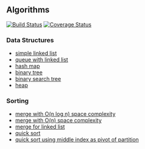 ## Algorithms
[![Build Status](https://travis-ci.org/apulbere/algorithms.svg?branch=master)](https://travis-ci.org/apulbere/algorithms)
[![Coverage Status](https://coveralls.io/repos/github/apulbere/algorithms/badge.svg?branch=master)](https://coveralls.io/github/apulbere/algorithms?branch=master)


### Data Structures
* [simple linked list](src/main/java/com/apulbere/algorithms/SimpleLinkedList.java)
* [queue with linked list](src/main/java/com/apulbere/algorithms/LinkedListBasedQueue.java)
* [hash map](src/main/java/com/apulbere/algorithms/HashMapWithLinearProbing.java)
* [binary tree](src/main/java/com/apulbere/algorithms/tree/BinaryTree.java)
* [binary search tree](src/main/java/com/apulbere/algorithms/tree/BinarySearchTree.java)
* [heap](src/main/java/com/apulbere/algorithms/Heap.java)

### Sorting
* [merge with O(n log n) space complexity](src/main/java/com/apulbere/algorithms/sort/MergeSort.java)
* [merge with O(n) space complexity](src/main/java/com/apulbere/algorithms/sort/MergeSortOnSpaceComplexity.java)
* [merge for linked list](src/main/java/com/apulbere/algorithms/sort/MergeSortForLinkedList.java)
* [quick sort](src/main/java/com/apulbere/algorithms/sort/QuickSort.java)
* [quick sort using middle index as pivot of partition](src/main/java/com/apulbere/algorithms/sort/QuickSortMiddlePivot.java)
